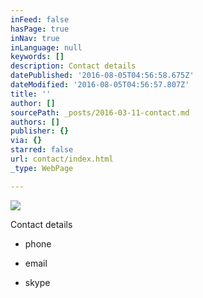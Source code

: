 ```yaml
---
inFeed: false
hasPage: true
inNav: true
inLanguage: null
keywords: []
description: Contact details
datePublished: '2016-08-05T04:56:58.675Z'
dateModified: '2016-08-05T04:56:57.807Z'
title: ''
author: []
sourcePath: _posts/2016-03-11-contact.md
authors: []
publisher: {}
via: {}
starred: false
url: contact/index.html
_type: WebPage

---
```

![](https://the-grid-user-content.s3-us-west-2.amazonaws.com/8d1e5f0e-56b7-4c94-90c9-39412805bcf3.jpg)

Contact details

- phone 

- email

- skype